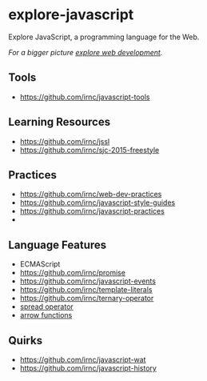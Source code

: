# explore-javascript

Explore JavaScript, a programming language for the Web.

_For a bigger picture [explore web development](https://github.com/irnc/explore-web-dev)._

## Tools

* https://github.com/irnc/javascript-tools

## Learning Resources

* https://github.com/irnc/jssl
* https://github.com/irnc/sjc-2015-freestyle

## Practices

* https://github.com/irnc/web-dev-practices
* https://github.com/irnc/javascript-style-guides
* https://github.com/irnc/javascript-practices
* 

## Language Features

* ECMAScript
* https://github.com/irnc/promise
* https://github.com/irnc/javascript-events
* https://github.com/irnc/template-literals
* https://github.com/irnc/ternary-operator
* [spread operator](user-spread-operator.md)
* [arrow functions](use-arrow-functions.md)

## Quirks

* https://github.com/irnc/javascript-wat
* https://github.com/irnc/javascript-history

